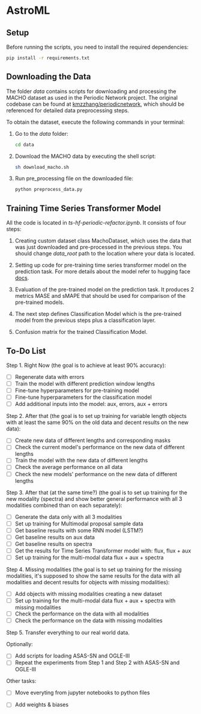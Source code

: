 # AstroML

## Setup

Before running the scripts, you need to install the required dependencies:
   ```sh
   pip install -r requirements.txt
   ```

## Downloading the Data

The folder _data_ contains scripts for downloading and processing the MACHO dataset as used in the Periodic Network 
project. The original codebase can be found at [kmzzhang/periodicnetwork](https://github.com/kmzzhang/periodicnetwork), 
which should be referenced for detailed data preprocessing steps.

To obtain the dataset, execute the following commands in your terminal:

1. Go to the _data_ folder:
   ```sh
   cd data
   
2. Download the MACHO data by executing the shell script:
   ```sh
   sh download_macho.sh

3. Run pre_processing file on the downloaded file:
   ```sh
   python preprocess_data.py

## Training Time Series Transformer Model

All the code is located in _ts-hf-periodic-refactor.ipynb_. It consists of four steps:

1. Creating custom dataset class MachoDataset, which uses the data that was just downloaded and pre-processed in the 
previous steps. You should change _data_root_ path to the location where your data is located.

2. Setting up code for pre-training time series transformer model on the prediction task. For more details about the
model refer to hugging face [docs](https://huggingface.co/docs/transformers/v4.34.1/en/model_doc/time_series_transformer).

3. Evaluation of the pre-trained model on the prediction task. It produces 2 metrics MASE and sMAPE that should be used
for comparison of the pre-trained models.

4. The next step defines Classification Model which is the pre-trained model from the previous steps plus a
classification layer.

5. Confusion matrix for the trained Classification Model.

## To-Do List

Step 1. Right Now (the goal is to achieve at least 90% accuracy):
- [ ] Regenerate data with errors
- [ ] Train the model with different prediction window lengths
- [ ] Fine-tune hyperparameters for pre-training model
- [ ] Fine-tune hyperparameters for the classification model
- [ ] Add additional inputs into the model: aux, errors, aux + errors

Step 2. After that (the goal is to set up training for variable length objects with at least the same 90% on the old 
data and decent results on the new data):
- [ ] Create new data of different lengths and corresponding masks
- [ ] Check the current model's performance on the new data of different lengths
- [ ] Train the model with the new data of different lengths
- [ ] Check the average performance on all data
- [ ] Check the new models' performance on the new data of different lengths

Step 3. After that (at the same time?) (the goal is to set up training for the new modality (spectra) and show better
general performance with all 3 modalities combined than on each separately):
- [ ] Generate the data only with all 3 modalities
- [ ] Set up training for Multimodal proposal sample data
- [ ] Get baseline results with some RNN model (LSTM?)
- [ ] Get baseline results on aux data
- [ ] Get baseline results on spectra
- [ ] Get the results for Time Series Transformer model with: flux, flux + aux
- [ ] Set up training for the multi-modal data flux + aux + spectra

Step 4. Missing modalities (the goal is to set up training for the missing modalities, it's supposed to show the same
results for the data with all modalities and decent results for objects with missing modalities):
- [ ] Add objects with missing modalities creating a new dataset
- [ ] Set up training for the multi-modal data flux + aux + spectra with missing modalities
- [ ] Check the performance on the data with all modalities
- [ ] Check the performance on the data with missing modalities

Step 5. Transfer everything to our real world data.

Optionally:
- [ ] Add scripts for loading ASAS-SN and OGLE-III
- [ ] Repeat the experiments from Step 1 and Step 2 with ASAS-SN and OGLE-III

Other tasks:
- [ ] Move everyting from jupyter notebooks to python files
- [ ] Add weights \& biases


